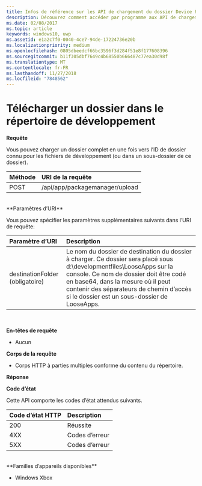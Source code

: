 ```yaml
---
title: Infos de référence sur les API de chargement du dossier Device Portal
description: Découvrez comment accéder par programme aux API de chargement des dossiers.
ms.date: 02/08/2017
ms.topic: article
keywords: windows10, uwp
ms.assetid: e1a2c7f0-0040-4ce7-94de-17224736e20b
ms.localizationpriority: medium
ms.openlocfilehash: 0805dbeedcf66bc3596f3d284f51e8f177608396
ms.sourcegitcommit: b11f305dbf7649c4b68550b666487c77ea30d98f
ms.translationtype: MT
ms.contentlocale: fr-FR
ms.lasthandoff: 11/27/2018
ms.locfileid: "7848562"
---
```

# <a name="upload-a-folder-to-the-development-directory"></a>Télécharger un dossier dans le répertoire de développement

**Requête**

Vous pouvez charger un dossier complet en une fois vers l’ID de dossier connu pour les fichiers de développement (ou dans un sous-dossier de ce dossier).

Méthode      | URI de la requête
:------     | :------
POST | /api/app/packagemanager/upload 
<br />
**Paramètres d’URI**

Vous pouvez spécifier les paramètres supplémentaires suivants dans l’URI de requête:

Paramètre d’URI      | Description
:------     | :-----
destinationFolder (obligatoire) | Le nom du dossier de destination du dossier à charger. Ce dossier sera placé sous d:\developmentfiles\LooseApps sur la console. Ce nom de dossier doit être codé en base64, dans la mesure où il peut contenir des séparateurs de chemin d’accès si le dossier est un sous-dossier de LooseApps.
<br />

**En-têtes de requête**

- Aucun

**Corps de la requête**

- Corps HTTP à parties multiples conforme du contenu du répertoire.

**Réponse**

**Code d’état**

Cette API comporte les codes d’état attendus suivants.

Code d’état HTTP      | Description
:------     | :-----
200 | Réussite
4XX | Codes d’erreur
5XX | Codes d’erreur
<br />
**Familles d’appareils disponibles**

* Windows Xbox

